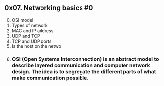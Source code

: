 ## 0x07. Networking basics #0
0. OSI model
1. Types of network
2. MAC and IP address
3. UDP and TCP
4. TCP and UDP ports
5. Is the host on the netwo
6. ### OSI (Open Systems Interconnection) is an abstract model to describe layered communication and computer network design. The idea is to segregate the different parts of what make communication possible.
